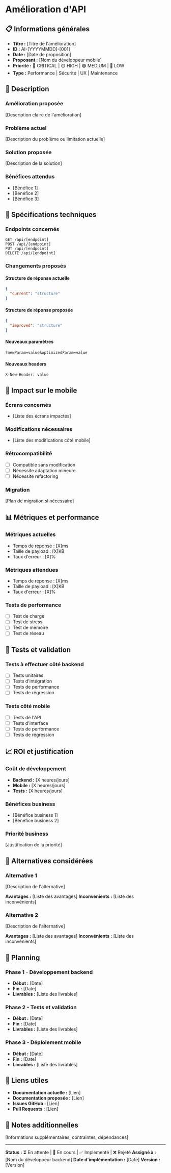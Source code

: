 # Amélioration d'API

## 📋 Informations générales

- **Titre :** [Titre de l'amélioration]
- **ID :** AI-[YYYYMMDD]-[001]
- **Date :** [Date de proposition]
- **Proposant :** [Nom du développeur mobile]
- **Priorité :** 🔴 CRITICAL | 🟡 HIGH | 🟢 MEDIUM | 🔵 LOW
- **Type :** Performance | Sécurité | UX | Maintenance

## 🎯 Description

### Amélioration proposée
[Description claire de l'amélioration]

### Problème actuel
[Description du problème ou limitation actuelle]

### Solution proposée
[Description de la solution]

### Bénéfices attendus
- [Bénéfice 1]
- [Bénéfice 2]
- [Bénéfice 3]

## 🔧 Spécifications techniques

### Endpoints concernés
```
GET /api/[endpoint]
POST /api/[endpoint]
PUT /api/[endpoint]
DELETE /api/[endpoint]
```

### Changements proposés

#### Structure de réponse actuelle
```json
{
  "current": "structure"
}
```

#### Structure de réponse proposée
```json
{
  "improved": "structure"
}
```

#### Nouveaux paramètres
```
?newParam=value&optimizedParam=value
```

#### Nouveaux headers
```
X-New-Header: value
```

## 📱 Impact sur le mobile

### Écrans concernés
- [Liste des écrans impactés]

### Modifications nécessaires
- [Liste des modifications côté mobile]

### Rétrocompatibilité
- [ ] Compatible sans modification
- [ ] Nécessite adaptation mineure
- [ ] Nécessite refactoring

### Migration
[Plan de migration si nécessaire]

## 📊 Métriques et performance

### Métriques actuelles
- Temps de réponse : [X]ms
- Taille de payload : [X]KB
- Taux d'erreur : [X]%

### Métriques attendues
- Temps de réponse : [X]ms
- Taille de payload : [X]KB
- Taux d'erreur : [X]%

### Tests de performance
- [ ] Test de charge
- [ ] Test de stress
- [ ] Test de mémoire
- [ ] Test de réseau

## 🧪 Tests et validation

### Tests à effectuer côté backend
- [ ] Tests unitaires
- [ ] Tests d'intégration
- [ ] Tests de performance
- [ ] Tests de régression

### Tests côté mobile
- [ ] Tests de l'API
- [ ] Tests d'interface
- [ ] Tests de performance
- [ ] Tests de régression

## 📈 ROI et justification

### Coût de développement
- **Backend :** [X heures/jours]
- **Mobile :** [X heures/jours]
- **Tests :** [X heures/jours]

### Bénéfices business
- [Bénéfice business 1]
- [Bénéfice business 2]

### Priorité business
[Justification de la priorité]

## 🔗 Alternatives considérées

### Alternative 1
[Description de l'alternative]

**Avantages :** [Liste des avantages]
**Inconvénients :** [Liste des inconvénients]

### Alternative 2
[Description de l'alternative]

**Avantages :** [Liste des avantages]
**Inconvénients :** [Liste des inconvénients]

## 📅 Planning

### Phase 1 - Développement backend
- **Début :** [Date]
- **Fin :** [Date]
- **Livrables :** [Liste des livrables]

### Phase 2 - Tests et validation
- **Début :** [Date]
- **Fin :** [Date]
- **Livrables :** [Liste des livrables]

### Phase 3 - Déploiement mobile
- **Début :** [Date]
- **Fin :** [Date]
- **Livrables :** [Liste des livrables]

## 🔗 Liens utiles

- **Documentation actuelle :** [Lien]
- **Documentation proposée :** [Lien]
- **Issues GitHub :** [Lien]
- **Pull Requests :** [Lien]

## 📝 Notes additionnelles

[Informations supplémentaires, contraintes, dépendances]

---

**Status :** ⏳ En attente | 🔄 En cours | ✅ Implémenté | ❌ Rejeté
**Assigné à :** [Nom du développeur backend]
**Date d'implémentation :** [Date]
**Version :** [Version] 